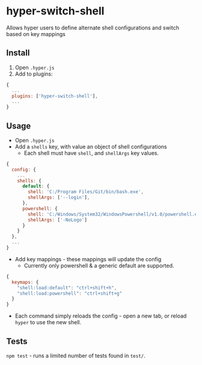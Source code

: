 # hyper-switch-shell
Allows hyper users to define alternate shell configurations and switch based on key mappings

## Install
1. Open `.hyper.js`
1. Add to plugins:
```js
{
  ...
  plugins: ['hyper-switch-shell'],
  ...
}
```

## Usage
* Open `.hyper.js`
* Add a `shells` key, with value an object of shell configurations
    * Each shell must have `shell`, and `shellArgs` key values.
```js
{
  config: {
    ...
    shells: {
      default: {
        shell: 'C:/Program Files/Git/bin/bash.exe',
        shellArgs: ['--login'],
      },
      powershell: {
        shell: 'C:/Windows/System32/WindowsPowershell/v1.0/powershell.exe',
        shellArgs: ['-NoLogo']
      }
    }
  },
  ...
}
```
* Add key mappings - these mappings will update the config
    * Currently only powershell & a generic default are supported.
```js
{
  keymaps: {
    "shell:load:default": "ctrl+shift+h",
    "shell:load:powershell": "ctrl+shift+g"
  }
}
```
* Each command simply reloads the config - open a new tab, or reload `hyper` to use the new shell.

## Tests
`npm test` - runs a limited number of tests found in `test/`.
